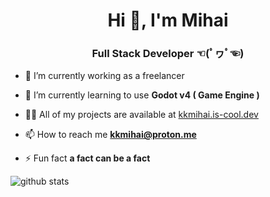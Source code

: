 <h1 align="center">Hi 👋, I'm Mihai</h1>
<h3 align="center"> Full Stack Developer ☜(ﾟヮﾟ☜)</h3>

- 🔭 I’m currently working as a freelancer

- 🌱 I’m currently learning to use **Godot v4 ( Game Engine )**

- 👨‍💻 All of my projects are available at [kkmihai.is-cool.dev](https://kkmihai.is-cool.dev/)

- 📫 How to reach me **kkmihai@proton.me**

- ⚡ Fun fact **a fact can be a fact**


<p><img align="center" src="https://github-readme-stats.vercel.app/api?username=kkMihai&show_icons=true&theme=radical&line_height=17" alt="github stats"/></p>

